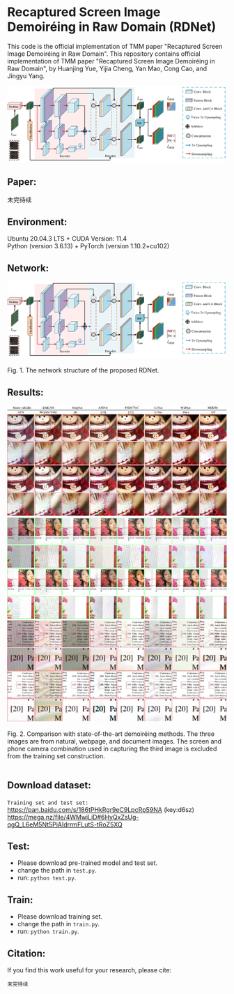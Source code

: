 # Recaptured Screen Image Demoiréing in Raw Domain (RDNet)
This code is the official implementation of TMM paper "Recaptured Screen Image Demoiréing in Raw Domain".
This repository contains official implementation of TMM paper "Recaptured Screen Image Demoiréing in Raw Domain", by Huanjing Yue, Yijia Cheng, Yan Mao, Cong Cao, and Jingyu Yang.

<p align="center">
  <img width="800" src="https://github.com/tju-chengyijia/RDNet/blob/main/imgs/framework.pdf">
</p>

Paper:<br>
--------
未完待续<br>

Environment:<br>
--------
Ubuntu 20.04.3 LTS + CUDA Version: 11.4 <br>
Python (version 3.6.13) + PyTorch (version 1.10.2+cu102) <br>

Network:<br>
-------
 <div align=center><img src="https://github.com/tju-chengyijia/RDNet/blob/main/imgs/framework.pdf"></div><br>
Fig. 1. The network structure of the proposed RDNet.<br>

Results:<br>
-------
 <div align=center><img src="https://github.com/tju-chengyijia/RDNet/blob/master/imgs/SOTA_fig.pdf"></div><br>
Fig. 2. Comparison with state-of-the-art demoiréing methods. The three images are from natural, webpage, and document images. The screen and phone camera combination used in capturing the third image is excluded from the training set construction.<br>
<br>

Download dataset:<br>
--------
`Training set and test set:` https://pan.baidu.com/s/186tPHkRgr9eC9LpcRp59NA (key:d6sz)<br>
https://mega.nz/file/4WMwiLiD#6HyQxZsUg-qgQ_L6eM5Nt5PiAIdrrmFLutS-tRoZ5XQ <br>

Test:<br>
-------
* Please download pre-trained model and test set.
* change the path in `test.py`.
* run: `python test.py`.

Train:<br>
--------
* Please download training set.
* change the path in `train.py`.
* run:  `python train.py`.

Citation:<br>
-------
If you find this work useful for your research, please cite:<br>
```
未完待续
```
